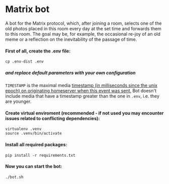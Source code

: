 # Matrix bot

A bot for the Matrix protocol, which, after joining a room, selects one of the old photos placed in this room every day at the set time and forwards them to this room. The goal may be, for example, the occasional re-joy of an old meme or a reflection on the inevitability of the passage of time.


#### First of all, create the .env file:
```
cp .env-dist .env
```
##### and replace default parameters with your own configuration
`TIMESTAMP` is the maximal media [timestamp (in milliseconds since the unix epoch) on originating homeserver when this event was sent.](https://spec.matrix.org/v1.8/client-server-api/#definition-clientevent
)
Bot doesn't include media that have a timestamp greater than the one in `.env`, i.e. they are younger.

#### Create virtual enviroment (recommended - if not used you may encounter issues related to conflicting dependencies):
```
virtualenv .venv
source .venv/bin/activate
```

#### Install all required packages:
```
pip install -r requirements.txt
```

#### Now you can start the bot:
```
./bot.sh
```
